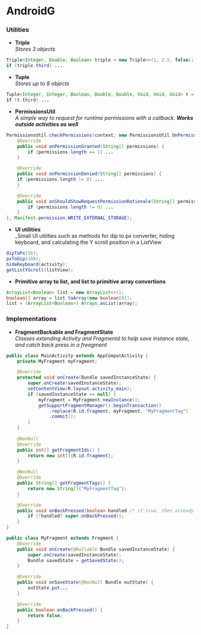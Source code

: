 # AndroidG

### Utilities

* __Triple__\
_Stores 3 objects_

```java
Triple<Integer, Double, Boolean> triple = new Triple<>(1, 2.5, false);
if (triple.third) ...
```

* __Tuple__\
_Stores up to 8 objects_

```java
Tuple<Integer, Integer, Boolean, Double, Double, Void, Void, Void> t = Tuple.create(1, 2, false, 1.5, 2.5);
if (t.third) ...
```

* __PermissionsUtil__\
_A simple way to request for runtime permissions with a callback._ __*Works outside activities as well*__

```java
PermissionsUtil.checkPermissions(context, new PermissionsUtil.OnPermissionListener() {
	@Override
	public void onPermissionGranted(String[] permissions) {
		if (permissions.length == 1) ...
	}

	@Override
	public void onPermissionDenied(String[] permissions) {
    if (permissions.length != 0) ...
	}

	@Override
	public void onShouldShowRequestPermissionRationale(String[] permissions) {
		if (permissions.length != 0) ...
	}
}, Manifest.permission.WRITE_EXTERNAL_STORAGE);
```

* __UI utilities__\
_Small UI utilities such as methods for dip to px converter, hiding keyboard, and calculating the Y scroll position in a ListView

```java
dipToPx(16);
pxToDip(100);
hideKeyboard(activity);
getListYScroll(listView);
```

* __Primitive array to list, and list to primitive array convertions__

```java
ArrayList<Boolean> list = new ArrayList<>();
boolean[] array = list.toArray(new boolean[0]);
list = (ArrayList<Boolean>) Arrays.asList(array);
```

### Implementations

* __FragmentBackable and FragmentState__\
_Classes extending Activity and Fragmentd to help save instance state, and catch back press in a freagment_

```java
public class MainActivity extends AppCompatActivity {
    private MyFragment myFragment;

    @Override
    protected void onCreate(Bundle savedInstanceState) {
        super.onCreate(savedInstanceState);
        setContentView(R.layout.activity_main);
        if (savedInstanceState == null) {
            myFragment = MyFragment.newInstance();
            getSupportFragmentManager().beginTransaction()
                .replace(R.id.fragment, myFragment, "MyFragmentTag")
                .commit();
        }
    }
    
    @NonNull
    @Override
    public int[] getFragmentIds() {
        return new int[]{R.id.fragment};
    }

    @NonNull
    @Override
    public String[] getFragmentTags() {
        return new String[]{"MyFragmentTag"};
    }

    @Override
    public void onBackPressed(boolean handled /* if true, then already handled by a Fragment */) {
        if (!handled) super.onBackPressed();
    }
}

public class MyFragment extends Fragment {
    @Override
    public void onCreate(@Nullable Bundle savedInstanceState) {
        super.onCreate(savedInstanceState);
        Bundle savedState = getSavedState();
    }

    @Override
    public void onSaveState(@NonNull Bundle outState) {
        outState.put...
    }

    @Override
    public boolean onBackPressed() {
        return false;
    }
}
```

